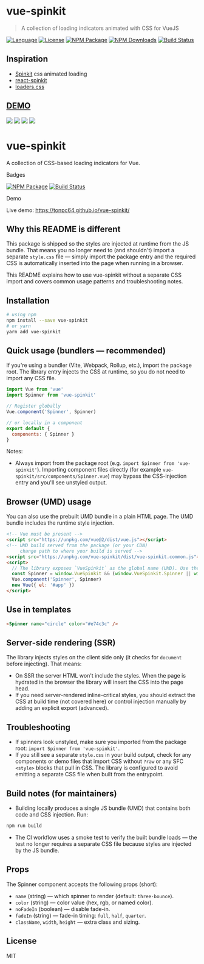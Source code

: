 # vue-spinkit

> A collection of loading indicators animated with CSS for VueJS

[![Language](https://img.shields.io/badge/language-vue-green.svg)](https://img.shields.io/badge/language-vue-green.svg)
[![License](https://img.shields.io/badge/license-MIT-000000.svg)](https://img.shields.io/badge/license-MIT-000000.svg)
[![NPM Package](https://img.shields.io/npm/v/vue-spinkit.svg)](https://www.npmjs.com/package/vue-spinkit)
[![NPM Downloads](https://img.shields.io/npm/dm/vue-spinkit.svg)](https://npmjs.org/package/vue-spinkit)
[![Build Status](https://github.com/TonPC64/vue-spinkit/actions/workflows/node.js.yml/badge.svg)](https://github.com/TonPC64/vue-spinkit/actions/workflows/node.js.yml)

## Inspiration
* [Spinkit](http://tobiasahlin.com/spinkit/) css animated loading
* [react-spinkit](https://github.com/KyleAMathews/react-spinkit)
* [loaders.css](https://connoratherton.com/loaders)

## [DEMO](https://tonpc64.github.io/vue-spinkit/)
![](./static/example1.gif)
![](./static/example2.gif)
![](./static/example3.gif)
![](./static/example4.gif)

# vue-spinkit

A collection of CSS-based loading indicators for Vue.

Badges

[![NPM Package](https://img.shields.io/npm/v/vue-spinkit.svg)](https://www.npmjs.com/package/vue-spinkit)  [![Build Status](https://github.com/TonPC64/vue-spinkit/actions/workflows/node.js.yml/badge.svg)](https://github.com/TonPC64/vue-spinkit/actions/workflows/node.js.yml)

Demo

Live demo: https://tonpc64.github.io/vue-spinkit/

Why this README is different
---------------------------------
This package is shipped so the styles are injected at runtime from the JS bundle. That means you no longer need to (and shouldn't) import a separate `style.css` file — simply import the package entry and the required CSS is automatically inserted into the page when running in a browser.

This README explains how to use vue-spinkit without a separate CSS import and covers common usage patterns and troubleshooting notes.

Installation
------------

```bash
# using npm
npm install --save vue-spinkit
# or yarn
yarn add vue-spinkit
```

Quick usage (bundlers — recommended)
-----------------------------------

If you're using a bundler (Vite, Webpack, Rollup, etc.), import the package root. The library entry injects the CSS at runtime, so you do not need to import any CSS file.

```js
import Vue from 'vue'
import Spinner from 'vue-spinkit'

// Register globally
Vue.component('Spinner', Spinner)

// or locally in a component
export default {
  components: { Spinner }
}
```

Notes:
- Always import from the package root (e.g. `import Spinner from 'vue-spinkit'`). Importing component files directly (for example `vue-spinkit/src/components/Spinner.vue`) may bypass the CSS-injection entry and you'll see unstyled output.

Browser (UMD) usage
--------------------

You can also use the prebuilt UMD bundle in a plain HTML page. The UMD bundle includes the runtime style injection.

```html
<!-- Vue must be present -->
<script src="https://unpkg.com/vue@2/dist/vue.js"></script>
<!-- UMD build served from the package (or your CDN)
     change path to where your build is served -->
<script src="https://unpkg.com/vue-spinkit/dist/vue-spinkit.common.js"></script>
<script>
  // The library exposes `VueSpinkit` as the global name (UMD). Use the exported Spinner.
  const Spinner = window.VueSpinkit && (window.VueSpinkit.Spinner || window.VueSpinkit.default)
  Vue.component('Spinner', Spinner)
  new Vue({ el: '#app' })
</script>
```

Use in templates
---------------

```html
<Spinner name="circle" color="#e74c3c" />
```

Server-side rendering (SSR)
--------------------------

The library injects styles on the client side only (it checks for `document` before injecting). That means:
- On SSR the server HTML won't include the styles. When the page is hydrated in the browser the library will insert the CSS into the page head.
- If you need server-rendered inline-critical styles, you should extract the CSS at build time (not covered here) or control injection manually by adding an explicit export (advanced).

Troubleshooting
---------------

- If spinners look unstyled, make sure you imported from the package root: `import Spinner from 'vue-spinkit'`.
- If you still see a separate `style.css` in your build output, check for any components or demo files that import CSS without `?raw` or any SFC `<style>` blocks that pull in CSS. The library is configured to avoid emitting a separate CSS file when built from the entrypoint.

Build notes (for maintainers)
----------------------------

- Building locally produces a single JS bundle (UMD) that contains both code and CSS injection. Run:

```bash
npm run build
```

- The CI workflow uses a smoke test to verify the built bundle loads — the test no longer requires a separate CSS file because styles are injected by the JS bundle.

Props
-----

The Spinner component accepts the following props (short):

- `name` (string) — which spinner to render (default: `three-bounce`).
- `color` (string) — color value (hex, rgb, or named color).
- `noFadeIn` (boolean) — disable fade-in.
- `fadeIn` (string) — fade-in timing: `full`, `half`, `quarter`.
- `className`, `width`, `height` — extra class and sizing.

License
-------

MIT
